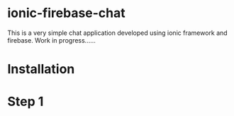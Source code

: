 # ionic-firebase-chat
This is a very simple chat application developed using ionic framework and firebase.
Work in progress......

# Installation
# Step 1
